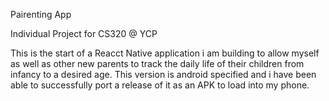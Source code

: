 Pairenting App

Individual Project for CS320 @ YCP

This is the start of a Reacct Native application i am building to allow myself as well as other new parents to track the daily life of their children from infancy to a desired age. This version is android specified and i have been able to successfully port a release of it as an APK to load into my phone.
